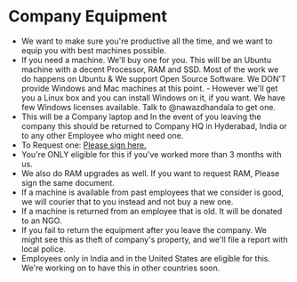 # Company Equipment

- We want to make sure you're productive all the time, and we want to equip you with best machines possible.
- If you need a machine. We'll buy one for you. This will be an Ubuntu machine with a decent Processor, RAM and SSD. Most of the work we do happens on Ubuntu & We support Open Source Software. We DON'T provide Windows and Mac machines at this point. - However we'll get you a Linux box and you can install Windows on it, if you want. We have few Windows licenses available. Talk to @nawazdhandala to get one.
- This will be a Company laptop and In the event of you leaving the company this should be returned to Company HQ in Hyderabad, India or to any other Employee who might need one.
- To Request one: [Please sign here.](https://www.docracy.com/0tlbum6n73x/hackerbay-inc-property-agreement?startOnComments=false)
- You're ONLY eligible for this if you've worked more than 3 months with us.
- We also do RAM upgrades as well. If you want to request RAM, Please sign the same document.
- If a machine is available from past employees that we consider is good, we will courier that to you instead and not buy a new one.
- If a machine is returned from an employee that is old. It will be donated to an NGO.
- If you fail to return the equipment after you leave the company. We might see this as theft of company's property, and we'll file a report with local police.
- Employees only in India and in the United States are eligible for this. We're working on to have this in other countries soon.
